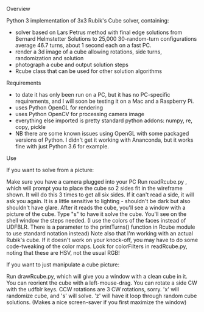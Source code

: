 Overview

Python 3 implementation of 3x3 Rubik's Cube solver, containing:
- solver based on Lars Petrus method with final edge solutions from Bernard Helmstetter
  Solutions to 25,000  30-random-turn configurations average 46.7 turns,
  about 1 second each on a fast PC.
- render a 3d image of a cube allowing rotations, side turns, randomization and solution
- photograph a cube and output solution steps
- Rcube class that can be used for other solution algorithms

Requirements

- to date it has only been run on a PC, but it has no PC-specific requirements,
  and I will soon be testing it on a Mac and a Raspberry Pi.
- uses Python OpenGL for rendering
- uses Python OpenCV for processing camera image
- everything else imported is pretty standard python addons: numpy, re, copy, pickle
- NB there are some known issues using OpenGL with some packaged versions of Python.  I didn't get it working with Ananconda, but it works fine with just Python 3.6 for example.

Use

If you want to solve from a picture:

Make sure you have a camera plugged into your PC
Run readRcube.py , which will prompt you to place the cube so 2 sides fit in the wireframe shown.
It will do this 3 times to get all six sides.  If it can't read a side, it will ask you again.
It is a little sensitive to lighting - shouldn't be dark but also shouldn't have glare.
After it reads the cube, you'll see a window with a picture of the cube.
Type "s" to have it solve the cube.   You'll see on the shell window the steps needed.
(I use the colors of the faces instead of UDFBLR.  There is a parameter to the printTurns() function in
Rcube module to use standard notation instead)
Note also that I'm working with an actual Rubik's cube.  If it doesn't work on your knock-off,
you may have to do some code-tweaking of the color maps. Look for colorFilters in readRcube.py, noting
that these are HSV, not the usual RGB!

If you want to just manipulate a cube picture:

Run drawRcube.py, which will give you a window with a clean cube in it.  You can reorient the cube
with a left-mouse-drag.
You can rotate a side CW with the udfblr keys. CCW rotations are 3 CW rotations, sorry.
'x' will randomize cube, and 's' will solve.
'z' will have it loop through random cube solutions. (Makes a nice screen-saver if you first maximize the window)

